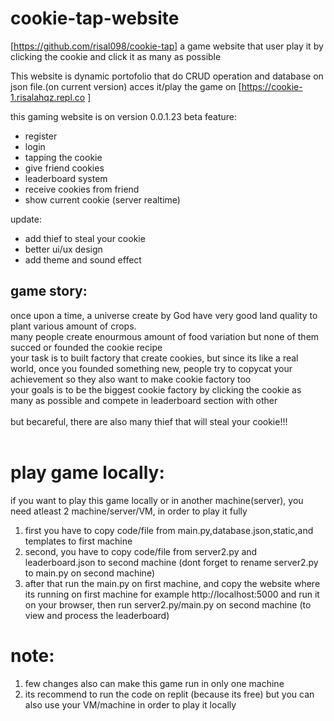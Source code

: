 # cookie-tap-website
[https://github.com/risal098/cookie-tap]
a game website that user play it by clicking the cookie and click it as many as possible

This website is dynamic portofolio that do CRUD operation and database on json file.(on current version) 
acces it/play the game on [https://cookie-1.risalahqz.repl.co ]

this gaming website is on version 0.0.1.23 beta
feature: 
- register
- login
- tapping the cookie
- give friend cookies
- leaderboard system
- receive cookies from friend
- show current cookie (server realtime)
  

update:
- add thief to steal your cookie
- better ui/ux design
- add theme and sound effect



## game story:<br />
once upon a time, a universe create by God have very good land quality to plant various amount of crops. <br />many people create enourmous amount of food variation but none of them succed or founded the cookie recipe <br />
your task is to built factory that create cookies, but since its like a real world, once you founded something new, people try to copycat your achievement so they also want to make cookie factory too <br />
your goals is to be the biggest cookie factory by clicking the cookie as many as possible and compete in leaderboard section with other
<br /> <br />
but becareful, there are also many thief that will steal your cookie!!!
  <br /><br />

# play game locally:<br />
if you want to play this game locally or in another machine(server), you need atleast 2 machine/server/VM, in order to play it fully<br />
1. first you have to copy code/file from main.py,database.json,static,and templates to first machine
2. second, you have to copy code/file from server2.py and leaderboard.json to second machine (dont forget to rename server2.py to main.py on second machine)
3. after that run the main.py on first machine, and copy the website where its running on first machine for example http://localhost:5000 and run it on your browser, then run server2.py/main.py on second machine (to view and process the leaderboard)

   
# note:
1. few changes also can make this game run in only one machine
2. its recommend to run the code on replit (because its free) but you can also use your VM/machine in order to play it locally

